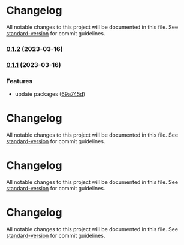 # Changelog

All notable changes to this project will be documented in this file. See [standard-version](https://github.com/conventional-changelog/standard-version) for commit guidelines.

### [0.1.2](https://github.com/202212-GIZ-YE-FEW/react-ecommerce-reactrockstars/compare/v0.1.1...v0.1.2) (2023-03-16)

### [0.1.1](https://github.com/202212-GIZ-YE-FEW/react-ecommerce-reactrockstars/compare/v0.1.0...v0.1.1) (2023-03-16)


### Features

* update packages ([69a745d](https://github.com/202212-GIZ-YE-FEW/react-ecommerce-reactrockstars/commit/69a745d38cf70e73c4bbc4504be9b53562373047))

# Changelog

All notable changes to this project will be documented in this file. See [standard-version](https://github.com/conventional-changelog/standard-version) for commit guidelines.

# Changelog

All notable changes to this project will be documented in this file. See [standard-version](https://github.com/conventional-changelog/standard-version) for commit guidelines.

# Changelog

All notable changes to this project will be documented in this file. See [standard-version](https://github.com/conventional-changelog/standard-version) for commit guidelines.
